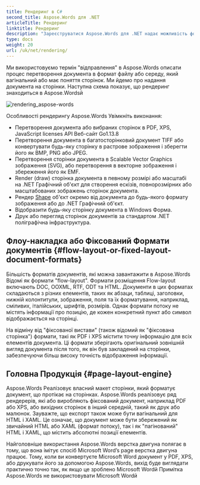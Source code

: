 ```yaml
---
title: Рендеринг в C#
second_title: Aspose.Words для .NET
articleTitle: Рендеринг
linktitle: Рендеринг
description: "Зареєструватися Aspose.Words для .NET надає можливість форматувати документ про те, що відображається на сторінках та перетворювати такі документи або вибрані сторінки в інші документи (PDF, HTML, HTML, HTML, HTML, HTML, HTML, HTML, HTML, HTML, HTML, HTML, HTML, HTML, HTML, HTML, HTML, HTML, HTML, HTML, HTML, HTML, HTML, HTML, HTML, HTML, HTML, HTML, HTML, HTML, HTML, HTML, HTML, HTML, HTML, HTML, HTML, HTML, HTML, HTML, HTML, HTML, HTML, HTML, HTML, HTML, HTML, HTML, HTML, HTML, HTML, HTML, HTML, HTML, HTML, HTML, HTML, HTML, HTML, HTML, HTML, HTML, HTML, HTML, HTML, HTML, HTML, HTML, HTML, HTML, HTML, HTML, HTML, HTML, HTML, HTML, HTML, HTML, HTML, HTML, HTML, HTML, HTML, HTML, HTML, HTML, HTML, HTML, HTML, HTML, HTML, HTML, HTML, HTML, HTML, HTML, HTML, HTML, HTML, HTML, HTML, HTML, HTML, HTML, HTML, HTML, HTML, HTML, HTML, HTML, HTML, HTML, HTML, HTML, HTML, XPS, і т.д.) або зображення (TIFF, PNG, SVG і т.д.) формати для перегляду, подальшого перетворення, або друку за допомогою C#й"
type: docs
weight: 20
url: /uk/net/rendering/
---
```


Ми використовуємо термін "відправлення" в Aspose.Words описати процес перетворення документа в формат файлу або середу, який вагінальний або має поняття сторінок. Ми йдемо про надання документа на сторінки. Наступна схема показує, що рендеринг знаходиться в Aspose.Wordsй

![rendering_aspose-words](/words/net/rendering/rendering-1.png)

Особливості рендерингу Aspose.Words Увімкніть виконання:

- Перетворення документа або вибраних сторінок в PDF, XPS, JavaScript licenses API Веб-сайт Go1.13.8
- Перетворення документа в багатосторінковий документ TIFF або конвертувати будь-яку сторінку в растрове зображення і зберегти його як BMP, PNG або JPEG.
- Перетворення сторінки документа в Scalable Vector Graphics зображення (SVG), або перетворення в векторне зображення і збереження його як EMF.
- Render (draw) сторінка документа в певному розмірі або масштабі на .NET Графічний об'єкт для створення ескізів, повнорозмірних або масштабованих зображень сторінок документа.
- Рендер [Shape](https://reference.aspose.com/words/net/aspose.words.drawing/shape/) об'єкт окремо від документа до будь-якого формату зображення або до .NET Графічний об'єкт.
- Відобразити будь-яку сторінку документа в Windows Форма.
- Друк або перегляд сторінок документів за стандартом .NET поліграфічна інфраструктура.

## Флоу-накладка або Фіксований Формати документів {#flow-layout-or-fixed-layout-document-formats}

Більшість форматів документів, які можна завантажити в Aspose.Words Відомі як формати "flow-layout". Формати розміщення Flow-layout включають DOC, OOXML, RTF, ODT та HTML. Документи в цих форматах складаються з різних елементів, таких як абзаци, таблиці, заголовки, нижній колонтитули, зображення, поля та їх форматування, наприклад, сміливих, італійських, шрифтів, розмірів. Однак формати потоку не містять інформації про позицію, де кожен конкретний пункт або символ відображається на сторінці.

На відміну від "фіксованої вистави" (також відомий як "фіксована сторінка") формати, такі як PDF і XPS містити точну інформацію для всіх елементів документа. Ці формати зберігають оригінальний зовнішній вигляд документа після того, як він був закладений на сторінки, забезпечуючи більш високу точність відображення інформації.

## Головна Продукція {#page-layout-engine}

Aspose.Words Реалізовує власний макет сторінки, який форматує документ, що протікає на сторінках. Aspose.Words реалізовує ряд рендерерів, які або виробляють фіксований документ, наприклад PDF або XPS, або вихідних сторінок в інший середній, такий як друк або малюнок. Зауважте, що експорт також може бути вагінальний для HTML і XAML. Це означає, що документ може бути збережений як звичайний HTML або XAML (формат потоку), так і як "пагінований" HTML і XAML, що містить абсолютні позиції елементів.

Найголовніше використання Aspose.Words верстка двигуна полягає в тому, що вона імітує спосіб Microsoft Word’s page верстка двигуна працює. Тому, коли ви конвертуєте Microsoft Word документ у PDF, XPS, або друкувати його за допомогою Aspose.Words, вихід буде виглядати практично точно так, як якщо це зроблено Microsoft Wordй Примітка Aspose.Words не використовувати Microsoft Wordй
